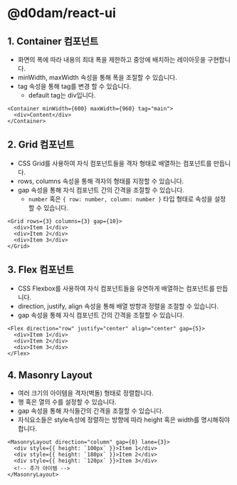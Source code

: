 # @d0dam/react-ui

## 1. Container 컴포넌트

- 화면의 폭에 따라 내용의 최대 폭을 제한하고 중앙에 배치하는 레이아웃을 구현합니다.
- minWidth, maxWidth 속성을 통해 폭을 조절할 수 있습니다.
- tag 속성을 통해 tag를 변경 할 수 있습니다.
  - default tag는 div입니다.

```tsx
<Container minWidth={600} maxWidth={960} tag="main">
  <div>Content</div>
</Container>
```

## 2. Grid 컴포넌트

- CSS Grid를 사용하여 자식 컴포넌트들을 격자 형태로 배열하는 컴포넌트를 만듭니다.
- rows, columns 속성을 통해 격자의 형태를 지정할 수 있습니다.
- gap 속성을 통해 자식 컴포넌트 간의 간격을 조절할 수 있습니다.
  - `number` 혹은 `{ row: number, column: number }` 타입 형태로 속성을 설정 할 수 있습니다.

```tsx
<Grid rows={3} columns={3} gap={10}>
  <div>Item 1</div>
  <div>Item 2</div>
  <div>Item 3</div>
</Grid>
```

## 3. Flex 컴포넌트

- CSS Flexbox를 사용하여 자식 컴포넌트들을 유연하게 배열하는 컴포넌트를 만듭니다.
- direction, justify, align 속성을 통해 배열 방향과 정렬을 조절할 수 있습니다.
- gap 속성을 통해 자식 컴포넌트 간의 간격을 조절할 수 있습니다.

```tsx
<Flex direction="row" justify="center" align="center" gap={5}>
  <div>Item 1</div>
  <div>Item 2</div>
  <div>Item 3</div>
</Flex>
```

## 4. Masonry Layout

- 여러 크기의 아이템을 격자(벽돌) 형태로 정렬합니다.
- 행 혹은 열의 수를 설정할 수 있습니다.
- gap 속성을 통해 자식들간의 간격을 조절할 수 있습니다.
- 자식요소들은 style속성에 정렬하는 방향에 따라 height 혹은 width를 명시해줘야 합니다.

```tsx
<MasonryLayout direction="column" gap={8} lane={3}>
  <div style={{ height: `100px` }}>Item 1</div>
  <div style={{ height: `180px` }}>Item 2</div>
  <div style={{ height: `120px` }}>Item 3</div>
  <!-- 추가 아이템 -->
</MasonryLayout>
```
